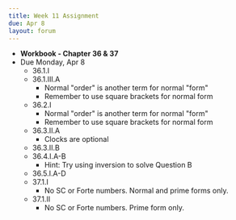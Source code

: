 ```yaml
---
title: Week 11 Assignment
due: Apr 8
layout: forum
---
```


- **Workbook - Chapter 36 & 37**
- Due Monday, Apr 8
    - 36.1.I
    - 36.1.III.A
        - Normal "order" is another term for normal "form"
        - Remember to use square brackets for normal form
    - 36.2.I
        - Normal "order" is another term for normal "form"
        - Remember to use square brackets for normal form
    - 36.3.II.A
        - Clocks are optional
    - 36.3.II.B
    - 36.4.I.A-B
        - Hint: Try using inversion to solve Question B
    - 36.5.I.A-D
    - 37.1.I
        - No SC or Forte numbers. Normal and prime forms only.
    - 37.1.II
        - No SC or Forte numbers. Prime form only.